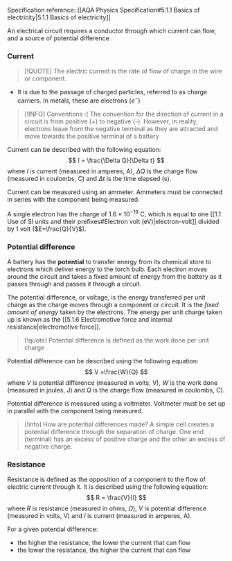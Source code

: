 Specification reference: [[AQA Physics Specification#5.1.1 Basics of electricity|5.1.1 Basics of electricity]]

An electrical circuit requires a conductor through which current can flow, and a source of potential difference.

### Current
>[!QUOTE] The electric current is the rate of flow of charge in the wire or component.

- It is due to the passage of charged particles, referred to as charge carriers. In metals, these are electrons ($e^{-}$)

>[!INFO] Conventions :(
>The convention for the direction of current in a circuit is from positive (+) to negative (-). However, in reality, electrons leave from the negative terminal as they are attracted and move towards the positive terminal of a battery

Current can be described with the following equation:
$$
I = \frac{\Delta Q}{\Delta t}
$$
where $I$ is current (measured in amperes, A), $\Delta Q$ is the charge flow (measured in coulombs, C) and $\Delta t$ is the time elapsed (s).

Current can be measured using an ammeter. Ammeters must be connected in series with the component being measured.

A single electron has the charge of $1.6 \times 10^{-19}$ C, which is equal to one [[1.1 Use of SI units and their prefixes#Electron volt (eV)|electron-volt]] divided by 1 volt ($E=\frac{Q}{V}$).

### Potential difference
A battery has the **potential** to transfer energy from its chemical store to electrons which deliver energy to the torch bulb. Each electron moves around the circuit and takes a fixed amount of energy from the battery as it passes through and passes it through a circuit.

The potential difference, or voltage, is the energy transferred per unit charge as the charge moves through a component or circuit. It is the *fixed amount of energy* taken by the electrons. The energy per unit charge taken up is known as the [[5.1.6 Electromotive force and internal resistance|electromotive force]].

>[!quote] Potential difference is defined as the work done per unit charge

Potential difference can be described using the following equation:
$$
V =\frac{W}{Q}
$$
where $V$ is potential difference (measured in volts, V), $W$ is the work done (measured in joules, J) and $Q$ is the charge flow (measured in coulombs, C).

Potential difference is measured using a voltmeter. Voltmeter must be set up in parallel with the component being measured.

>[!info] How are potential differences made?
>A simple cell creates a potential difference through the separation of charge. One end (terminal) has an excess of positive charge and the other an excess of negative charge.
### Resistance
Resistance is defined as the opposition of a component to the flow of electric current through it. It is described using the following equation:
$$
R = \frac{V}{I}
$$
where $R$ is resistance (measured in ohms, $\Omega$), $V$ is potential difference (measured in volts, V) and $I$ is current (measured in amperes, A).

For a given potential difference:
- the higher the resistance, the lower the current that can flow
- the lower the resistance, the higher the current that can flow